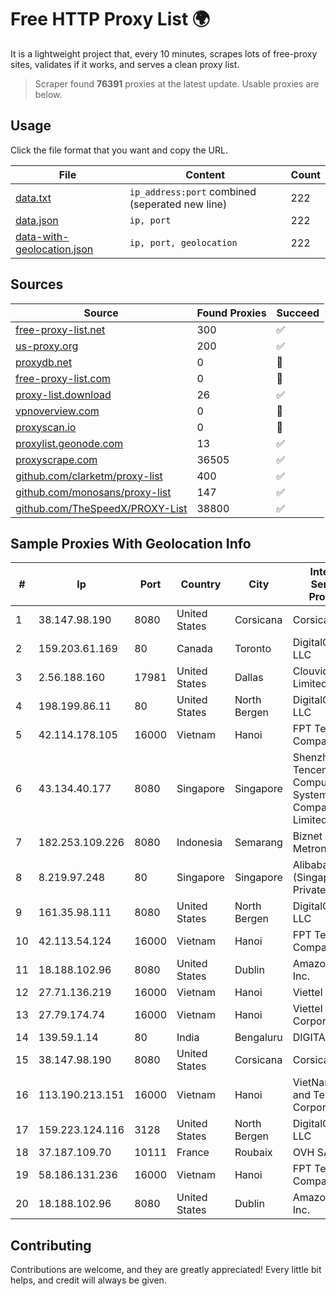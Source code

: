 
# Free HTTP Proxy List 🌍

It is a lightweight project that, every 10 minutes, scrapes lots of free-proxy sites, validates if it works, and serves a clean proxy list.


> Scraper found **76391** proxies at the latest update. Usable proxies are below.

## Usage

Click the file format that you want and copy the URL.


|File|Content|Count|
|----|-------|-----|
|[data.txt](https://raw.githubusercontent.com/themiralay/Proxy-List-World/master/data.txt)|`ip_address:port` combined (seperated new line)|222|
|[data.json](https://raw.githubusercontent.com/themiralay/Proxy-List-World/master/data.json)|`ip, port`|222|
|[data-with-geolocation.json](https://raw.githubusercontent.com/themiralay/Proxy-List-World/master/data-with-geolocation.json)|`ip, port, geolocation`|222|

## Sources

|Source|Found Proxies|Succeed|
|------|-------------|-------|
|[free-proxy-list.net](https://free-proxy-list.net)|300|✅|
|[us-proxy.org](https://www.us-proxy.org)|200|✅|
|[proxydb.net](http://proxydb.net)|0|🚫|
|[free-proxy-list.com](https://free-proxy-list.com/?page=&port=&type%5B%5D=http&type%5B%5D=https&up_time=0&search=Search)|0|🚫|
|[proxy-list.download](https://www.proxy-list.download/HTTP)|26|✅|
|[vpnoverview.com](https://vpnoverview.com/privacy/anonymous-browsing/free-proxy-servers)|0|🚫|
|[proxyscan.io](https://www.proxyscan.io)|0|🚫|
|[proxylist.geonode.com](https://proxylist.geonode.com/api/proxy-list?limit=300&page=1&sort_by=lastChecked&sort_type=desc&protocols=http,https)|13|✅|
|[proxyscrape.com](https://api.proxyscrape.com/v2/?request=displayproxies&protocol=http&timeout=10000&country=all&ssl=all&anonymity=all)|36505|✅|
|[github.com/clarketm/proxy-list](https://raw.githubusercontent.com/clarketm/proxy-list/master/proxy-list-raw.txt)|400|✅|
|[github.com/monosans/proxy-list](https://raw.githubusercontent.com/monosans/proxy-list/main/proxies/http.txt)|147|✅|
|[github.com/TheSpeedX/PROXY-List](https://raw.githubusercontent.com/TheSpeedX/PROXY-List/master/http.txt)|38800|✅|


## Sample Proxies With Geolocation Info

|#|Ip|Port|Country|City|Internet Service Provider|
|-|--|----|-------|----|-------------------------|
|1|38.147.98.190|8080|United States|Corsicana|Corsicana ISD|
|2|159.203.61.169|80|Canada|Toronto|DigitalOcean, LLC|
|3|2.56.188.160|17981|United States|Dallas|Clouvider Limited|
|4|198.199.86.11|80|United States|North Bergen|DigitalOcean, LLC|
|5|42.114.178.105|16000|Vietnam|Hanoi|FPT Telecom Company|
|6|43.134.40.177|8080|Singapore|Singapore|Shenzhen Tencent Computer Systems Company Limited|
|7|182.253.109.226|8080|Indonesia|Semarang|Biznet Metronet|
|8|8.219.97.248|80|Singapore|Singapore|Alibaba Cloud (Singapore) Private Limited|
|9|161.35.98.111|8080|United States|North Bergen|DigitalOcean, LLC|
|10|42.113.54.124|16000|Vietnam|Hanoi|FPT Telecom Company|
|11|18.188.102.96|8080|United States|Dublin|Amazon.com, Inc.|
|12|27.71.136.219|16000|Vietnam|Hanoi|Viettel Group|
|13|27.79.174.74|16000|Vietnam|Hanoi|Viettel Corporation|
|14|139.59.1.14|80|India|Bengaluru|DIGITALOCEAN|
|15|38.147.98.190|8080|United States|Corsicana|Corsicana ISD|
|16|113.190.213.151|16000|Vietnam|Hanoi|VietNam Post and Telecom Corporation|
|17|159.223.124.116|3128|United States|North Bergen|DigitalOcean, LLC|
|18|37.187.109.70|10111|France|Roubaix|OVH SAS|
|19|58.186.131.236|16000|Vietnam|Hanoi|FPT Telecom Company|
|20|18.188.102.96|8080|United States|Dublin|Amazon.com, Inc.|



## Contributing

Contributions are welcome, and they are greatly appreciated! Every
little bit helps, and credit will always be given.

